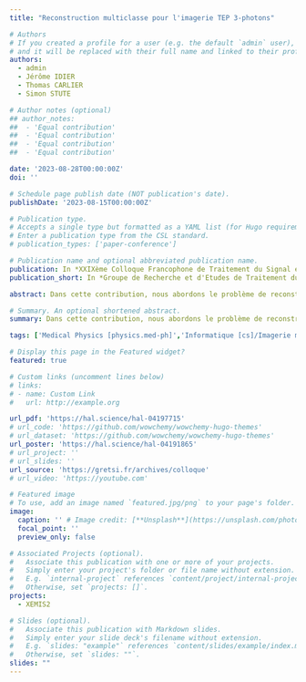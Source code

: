 ```yaml
---
title: "Reconstruction multiclasse pour l'imagerie TEP 3-photons"

# Authors
# If you created a profile for a user (e.g. the default `admin` user), write the username (folder name) here
# and it will be replaced with their full name and linked to their profile.
authors:
  - admin
  - Jérôme IDIER
  - Thomas CARLIER
  - Simon STUTE

# Author notes (optional)
## author_notes:
##  - 'Equal contribution'
##  - 'Equal contribution'
##  - 'Equal contribution'
##  - 'Equal contribution'

date: '2023-08-28T00:00:00Z'
doi: ''

# Schedule page publish date (NOT publication's date).
publishDate: '2023-08-15T00:00:00Z'

# Publication type.
# Accepts a single type but formatted as a YAML list (for Hugo requirements).
# Enter a publication type from the CSL standard.
# publication_types: ['paper-conference']

# Publication name and optional abbreviated publication name.
publication: In *XXIXème Colloque Francophone de Traitement du Signal et des Images (GRETSI'23)*.
publication_short: In *Groupe de Recherche et d'Etudes de Traitement du Signal et des Images (GRETSI'23), Aug 2023, Grenoble, France.*

abstract: Dans cette contribution, nous abordons le problème de reconstruction d’image de distribution radioactive pour lequel l’information disponible provient de plusieurs classes de données distinctes, chacune associée à une combinaison spécifique de détections . Nous présentons un cadre théorique permettant de mesurer l'apport informationnel de chaque classe et nous développons un algorithme itératif dédié à la reconstruction multiclasse basé sur le maximum de vraisemblance. Nous proposons d’appliquer notre approche à la caméra XEMIS2, un prototype préclinique de télescope Compton dédié à l’imagerie TEP 3-photons dans lequel quatre classes de détections partielles viennent s’ajouter aux détections complètes. Sur la base de simulations Monte-Carlo, nous présentons les premières composantes du modèle développé pour la reconstruction multiclasse.

# Summary. An optional shortened abstract.
summary: Dans cette contribution, nous abordons le problème de reconstruction d’image de distribution radioactive pour lequel l’information disponible provient de plusieurs classes de données distinctes, chacune associée à une combinaison spécifique de détections. 

tags: ['Medical Physics [physics.med-ph]','Informatique [cs]/Imagerie médicale','Statistiques [stat]/Applications [stat.AP]']

# Display this page in the Featured widget?
featured: true

# Custom links (uncomment lines below)
# links:
# - name: Custom Link
#   url: http://example.org

url_pdf: 'https://hal.science/hal-04197715'
# url_code: 'https://github.com/wowchemy/wowchemy-hugo-themes'
# url_dataset: 'https://github.com/wowchemy/wowchemy-hugo-themes'
url_poster: 'https://hal.science/hal-04191865'
# url_project: ''
# url_slides: ''
url_source: 'https://gretsi.fr/archives/colloque'
# url_video: 'https://youtube.com'

# Featured image
# To use, add an image named `featured.jpg/png` to your page's folder.
image:
  caption: '' # Image credit: [**Unsplash**](https://unsplash.com/photos/pLCdAaMFLTE)
  focal_point: ''
  preview_only: false

# Associated Projects (optional).
#   Associate this publication with one or more of your projects.
#   Simply enter your project's folder or file name without extension.
#   E.g. `internal-project` references `content/project/internal-project/index.md`.
#   Otherwise, set `projects: []`.
projects:
  - XEMIS2

# Slides (optional).
#   Associate this publication with Markdown slides.
#   Simply enter your slide deck's filename without extension.
#   E.g. `slides: "example"` references `content/slides/example/index.md`.
#   Otherwise, set `slides: ""`.
slides: ""
---
```



